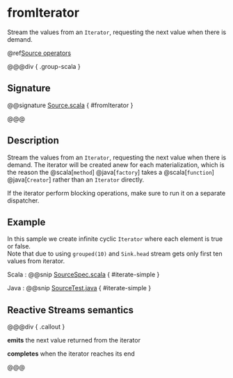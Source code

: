 # fromIterator

Stream the values from an `Iterator`, requesting the next value when there is demand.

@ref[Source operators](../index.md#source-operators)

@@@div { .group-scala }

## Signature

@@signature [Source.scala](/akka-stream/src/main/scala/akka/stream/scaladsl/Source.scala) { #fromIterator }

@@@

## Description

Stream the values from an `Iterator`, requesting the next value when there is demand. The iterator will be created anew
for each materialization, which is the reason the @scala[`method`] @java[`factory`] takes a @scala[`function`] @java[`Creator`] rather than an `Iterator` directly.

If the iterator perform blocking operations, make sure to run it on a separate dispatcher.

## Example

In this sample we create infinite cyclic `Iterator` where each element is true or false.  
Note that due to using `grouped(10)` and `Sink.head` stream gets only first ten values from iterator. 

Scala
:   @@snip [SourceSpec.scala](/akka-stream-tests/src/test/scala/akka/stream/scaladsl/SourceSpec.scala) { #iterate-simple }

Java
:   @@snip [SourceTest.java](/akka-stream-tests/src/test/java/akka/stream/javadsl/SourceTest.java) { #iterate-simple }


## Reactive Streams semantics

@@@div { .callout }

**emits** the next value returned from the iterator

**completes** when the iterator reaches its end

@@@

